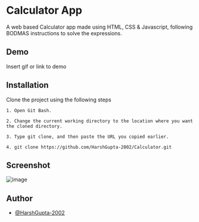 # Calculator App

A web based Calculator app made using HTML, CSS & Javascript, following BODMAS instructions to solve the expressions.


## Demo

Insert gif or link to demo


## Installation

Clone the project using the following steps

    1. Open Git Bash.

    2. Change the current working directory to the location where you want the cloned directory.

    3. Type git clone, and then paste the URL you copied earlier.

    4. git clone https://github.com/HarshGupta-2002/Calculator.git
    
## Screenshot

![image](https://github.com/HarshGupta-2002/Calculator/assets/81915099/2eeacb9d-408a-4902-9691-d8cb6068c3fb)



## Author

- [@HarshGupta-2002](https://github.com/HarshGupta-2002)

